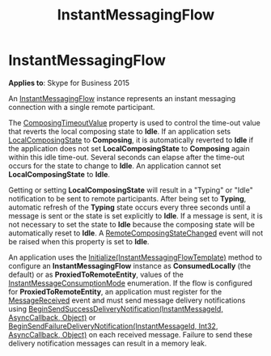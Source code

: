 ﻿---
title: InstantMessagingFlow
TOCTitle: InstantMessagingFlow
ms:assetid: 5cb8451a-a295-4a0b-b6b5-391b27a6c485
ms:mtpsurl: https://msdn.microsoft.com/library/Dn466025(v=office.16)
ms:contentKeyID: 65239962
ms.date: 07/27/2015
mtps_version: v=office.16
---

# InstantMessagingFlow


**Applies to**: Skype for Business 2015

An [InstantMessagingFlow](https://docs.microsoft.com/dotnet/api/microsoft.rtc.collaboration.instantmessagingflow?view=ucma-api) instance represents an instant messaging connection with a single remote participant.

The [ComposingTimeoutValue](https://msdn.microsoft.com/library/hh349262\(v=office.16\)) property is used to control the time-out value that reverts the local composing state to **Idle**. If an application sets [LocalComposingState](https://docs.microsoft.com/dotnet/api/microsoft.rtc.collaboration.instantmessagingflow.localcomposingstate?view=ucma-api) to **Composing**, it is automatically reverted to **Idle** if the application does not set **LocalComposingState** to **Composing** again within this idle time-out. Several seconds can elapse after the time-out occurs for the state to change to **Idle**. An application cannot set **LocalComposingState** to **Idle**.

Getting or setting **LocalComposingState** will result in a "Typing" or "Idle" notification to be sent to remote participants. After being set to **Typing**, automatic refresh of the **Typing** state occurs every three seconds until a message is sent or the state is set explicitly to **Idle**. If a message is sent, it is not necessary to set the state to **Idle** because the composing state will be automatically reset to **Idle**. A [RemoteComposingStateChanged](https://docs.microsoft.com/dotnet/api/microsoft.rtc.collaboration.instantmessagingflow.remotecomposingstatechanged?view=ucma-api) event will not be raised when this property is set to **Idle**.

An application uses the [Initialize(InstantMessagingFlowTemplate)](https://msdn.microsoft.com/library/hh382523\(v=office.16\)) method to configure an **InstantMessagingFlow** instance as **ConsumedLocally** (the default) or as **ProxiedToRemoteEntity**, values of the [InstantMessageConsumptionMode](https://msdn.microsoft.com/library/hh366078\(v=office.16\)) enumeration. If the flow is configured for **ProxiedToRemoteEntity**, an application must register for the [MessageReceived](https://docs.microsoft.com/dotnet/api/microsoft.rtc.collaboration.instantmessagingflow.messagereceived?view=ucma-api) event and must send message delivery notifications using [BeginSendSuccessDeliveryNotification(InstantMessageId, AsyncCallback, Object)](https://docs.microsoft.com/dotnet/api/microsoft.rtc.collaboration.instantmessagingflow.beginsendsuccessdeliverynotification?view=ucma-api) or [BeginSendFailureDeliveryNotification(InstantMessageId, Int32, AsyncCallback, Object)](https://docs.microsoft.com/dotnet/api/microsoft.rtc.collaboration.instantmessagingflow.beginsendfailuredeliverynotification?view=ucma-api) on each received message. Failure to send these delivery notification messages can result in a memory leak.

